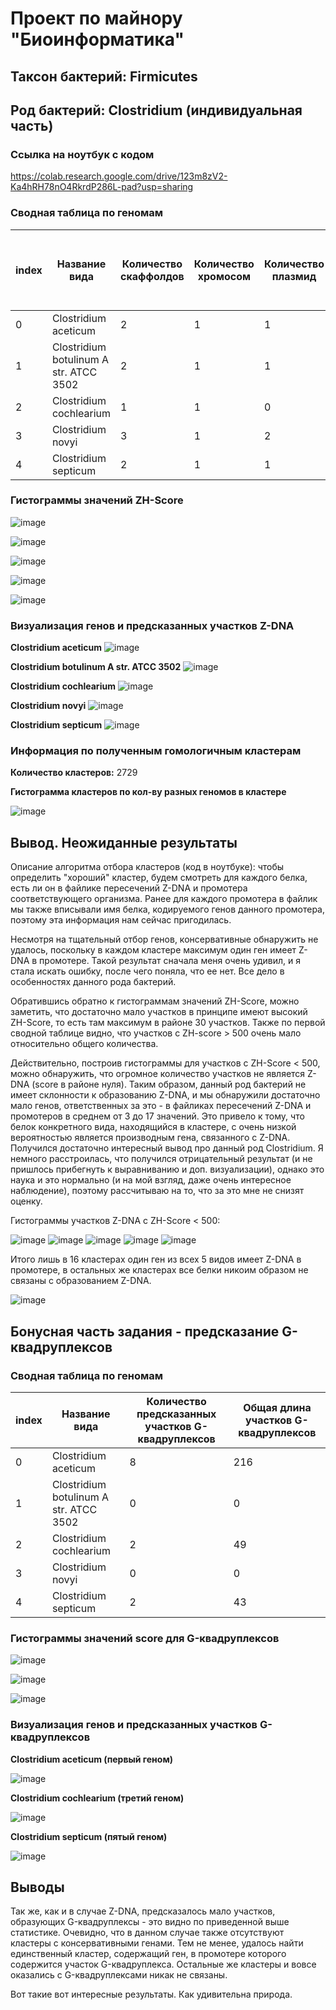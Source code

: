 # Проект по майнору "Биоинформатика"
## Таксон бактерий: Firmicutes
## Род бактерий: Clostridium (индивидуальная часть)

### Ссылка на ноутбук с кодом

https://colab.research.google.com/drive/123m8zV2-Ka4hRH78nO4RkrdP286L-pad?usp=sharing

### Сводная таблица по геномам

|index|Название вида|Количество скаффолдов|Количество хромосом|Количество плазмид|Общая длина последовательностей \(Mb)|Количество аннотированных генов|Доля аннотированных генов в геноме|Кол-во предсказанных участков Z-dna|Кол-во участков с zh-score &gt;500|Общая длина участков с zh-score &gt;500|
|---|---|---|---|---|---|---|---|---|---|---|
|0|Clostridium aceticum|2|1|1|4\.20704|3874|0\.8462184814026014|4201318|216|2432|
|1|Clostridium botulinum A str\. ATCC 3502|2|1|1|3\.90326|3566|0\.8162233620102171|3886916|205|2267|
|2|Clostridium cochlearium|1|1|0|2\.43542|2337|0\.8656285158206798|2435419|93|1015|
|3|Clostridium novyi|3|1|2|2\.49908|2302|0\.8511668293932168|2296219|156|1738|
|4|Clostridium septicum|2|1|1|3\.40472|3098|0\.8484932681688949|3399422|114|1316|

### Гистограммы значений ZH-Score

![image](https://user-images.githubusercontent.com/60008375/172836241-6f13e958-683e-4817-8380-b38fdd188c0d.png)

![image](https://user-images.githubusercontent.com/60008375/172836273-ef6046bc-b8da-4b2b-bb5f-fed2297161f0.png)

![image](https://user-images.githubusercontent.com/60008375/172836312-e24bd3de-8441-4a0c-8927-d659b1c854e6.png)

![image](https://user-images.githubusercontent.com/60008375/172836346-f9d10696-3aa2-4a14-9040-efdb02858575.png)

![image](https://user-images.githubusercontent.com/60008375/172836365-c0a15be5-c19b-4f16-a5c2-eafb26e52c07.png)

### Визуализация генов и предсказанных участков Z-DNA

**Clostridium aceticum**
![image](https://user-images.githubusercontent.com/60008375/173431600-fd4a005f-2b98-4401-93fa-693945424a21.png)

**Clostridium botulinum A str\. ATCC 3502**
![image](https://user-images.githubusercontent.com/60008375/173431653-c1c4a048-452d-4d0c-b168-63e1f067cb42.png)

**Clostridium cochlearium**
![image](https://user-images.githubusercontent.com/60008375/173431688-13334945-8d1c-4cc8-aaff-91c40eabf8dc.png)

**Clostridium novyi**
![image](https://user-images.githubusercontent.com/60008375/173431719-214d92eb-43d6-49bb-8111-3f64539d97c7.png)

**Clostridium septicum**
![image](https://user-images.githubusercontent.com/60008375/173431752-9e37f9a4-04f4-431a-95ec-a485dca10507.png)

### Информация по полученным гомологичным кластерам

**Количество кластеров:** 2729

**Гистограмма кластеров по кол-ву разных геномов в кластере**

![image](https://user-images.githubusercontent.com/60008375/173226721-ce4a84ac-21ba-4076-b452-5dcbb5b33bee.png)

## Вывод. Неожиданные результаты

Описание алгоритма отбора кластеров (код в ноутбуке): чтобы определить "хороший" кластер, будем смотреть для каждого белка, есть ли он в файлике пересечений Z-DNA и промотера соответствующего организма. Ранее для каждого промотера в файлик мы также вписывали имя белка, кодируемого генов данного промотера, поэтому эта информация нам сейчас пригодилась.

Несмотря на тщательный отбор генов, консервативные обнаружить не удалось, поскольку в каждом кластере максимум один ген имеет Z-DNA в промотере. Такой результат сначала меня очень удивил, и я стала искать ошибку, после чего поняла, что ее нет. Все дело в особенностях данного рода бактерий.

Обратившись обратно к гистограммам значений ZH-Score, можно заметить, что достаточно мало участков в принципе имеют высокий ZH-Score, то есть там максимум в районе 30 участков. Также по первой сводной таблице видно, что участков с ZH-score > 500 очень мало относительно общего количества.

Действительно, построив гистограммы для участков с ZH-Score < 500, можно обнаружить, что огромное количество участков не является Z-DNA (score в районе нуля). Таким образом, данный род бактерий не имеет склонности к образованию Z-DNA, и мы обнаружили достаточно мало генов, ответственных за это - в файликах пересечений Z-DNA и промотеров в среднем от 3 до 17 значений. Это привело к тому, что белок конкретного вида, находящийся в кластере, с очень низкой вероятностью является производным гена, связанного с Z-DNA. Получился достаточно интересный вывод про данный род Clostridium. Я немного расстроилась, что получился отрицательный результат (и не пришлось прибегнуть к выравниванию и доп. визуализации), однако это наука и это нормально (и на мой взгляд, даже очень интересное наблюдение), поэтому рассчитываю на то, что за это мне не снизят оценку.

Гистограммы участков Z-DNA с ZH-Score < 500:

![image](https://user-images.githubusercontent.com/60008375/173359889-1b7683ec-74c3-4159-ac98-c53e38d51f66.png)
![image](https://user-images.githubusercontent.com/60008375/173360875-0f59000c-847a-48c0-ac58-c33d1474d6e7.png)
![image](https://user-images.githubusercontent.com/60008375/173361659-96781d84-8d71-454e-af0c-4210cc2927be.png)
![image](https://user-images.githubusercontent.com/60008375/173361985-57bec49c-3d22-4230-b65a-944fca1de055.png)
![image](https://user-images.githubusercontent.com/60008375/173362247-ae81771f-0e5c-459a-ab45-327addbd67c3.png)

Итого лишь в 16 кластерах один ген из всех 5 видов имеет Z-DNA в промотере, в остальных же кластерах все белки никоим образом не связаны с образованием Z-DNA.

![image](https://user-images.githubusercontent.com/60008375/173372323-d7d82f92-2d86-41d4-9987-2beea3c580c0.png)

## Бонусная часть задания - предсказание G-квадруплексов

### Сводная таблица по геномам

|index|Название вида|Количество предсказанных участков G-квадруплексов|Общая длина участков G-квадруплексов|
|---|---|---|---|
|0|Clostridium aceticum|8|216|
|1|Clostridium botulinum A str\. ATCC 3502|0|0|
|2|Clostridium cochlearium|2|49|
|3|Clostridium novyi|0|0|
|4|Clostridium septicum|2|43|

### Гистограммы значений score для G-квадруплексов

![image](https://user-images.githubusercontent.com/60008375/173436433-46b5371d-b291-461a-aeb1-5ab5e4caf8a8.png)

![image](https://user-images.githubusercontent.com/60008375/173436460-b1b9bea4-098a-4a7d-b8f0-b7a439b0cdea.png)

![image](https://user-images.githubusercontent.com/60008375/173436491-925dc095-0a3d-428c-9efa-38acb2c782c7.png)

### Визуализация генов и предсказанных участков G-квадруплексов

**Clostridium aceticum (первый геном)**

![image](https://user-images.githubusercontent.com/60008375/173433872-7969a91e-1d62-40a3-b77d-af9aa64fd136.png)

**Clostridium cochlearium (третий геном)**

![image](https://user-images.githubusercontent.com/60008375/173434129-6bff6777-d386-44ff-ab55-1f655a27f6b0.png)

**Clostridium septicum (пятый геном)**

![image](https://user-images.githubusercontent.com/60008375/173434153-02a30968-af88-4892-a309-5189792ff6b5.png)

## Выводы

Так же, как и в случае Z-DNA, предсказалось мало участков, образующих G-квадруплексы - это видно по приведенной выше статистике. Очевидно, что в данном случае также отсутствуют кластеры с консервативными генами. Тем не менее, удалось найти единственный кластер, содержащий ген, в промотере которого содержится участок G-квадруплекса. Остальные же кластеры и вовсе оказались с G-квадруплексами никак не связаны.

Вот такие вот интересные результаты. Как удивительна природа.
